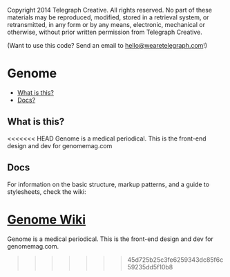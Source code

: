 Copyright 2014 Telegraph Creative. All rights reserved. No part of these materials may be reproduced, modified, stored in a retrieval system, or retransmitted, in any form or by any means, electronic, mechanical or otherwise, without prior written permission from Telegraph Creative.

(Want to use this code? Send an email to hello@wearetelegraph.com!)

Genome
========================


* [What is this?](#what-is-this)
* [Docs?](#docs)

What is this?
-------------

<<<<<<< HEAD
Genome is a medical periodical. This is the front-end design and dev for genomemag.com

Docs
-------------
For information on the basic structure, markup patterns, and a guide to stylesheets, check the wiki:

[Genome Wiki](https://github.com/bradfordbradford/genome/wiki)
=======
Genome is a medical periodical. This is the front-end design and dev for genomemag.com.
>>>>>>> 45d725b25c3fe6259343dc85f6c59235dd5f10b8
